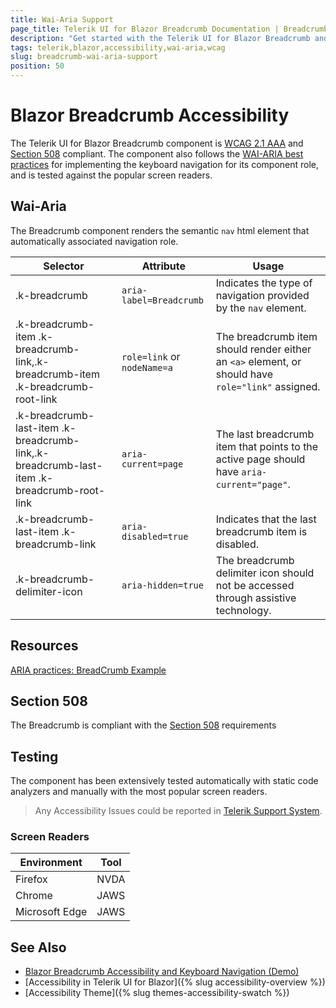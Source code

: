 ```yaml
---
title: Wai-Aria Support
page_title: Telerik UI for Blazor Breadcrumb Documentation | Breadcrumb  Accessibility
description: "Get started with the Telerik UI for Blazor Breadcrumb and learn about its accessibility support for WAI-ARIA, Section 508, and WCAG 2.1."
tags: telerik,blazor,accessibility,wai-aria,wcag
slug: breadcrumb-wai-aria-support 
position: 50 
---
```


# Blazor Breadcrumb Accessibility



The Telerik UI for Blazor Breadcrumb component is [WCAG 2.1 AAA](https://www.w3.org/TR/WCAG21/) and [Section 508](http://www.section508.gov/) compliant. The component also follows the [WAI-ARIA best practices](https://www.w3.org/WAI/ARIA/apg/) for implementing the keyboard navigation for its component role, and is tested against the popular screen readers.

## Wai-Aria


The Breadcrumb component renders the semantic `nav` html element that automatically associated navigation role.

| Selector | Attribute | Usage |
| -------- | --------- | ----- |
| .k-breadcrumb | `aria-label=Breadcrumb` | Indicates the type of navigation provided by the `nav` element. |
| .k-breadcrumb-item .k-breadcrumb-link,.k-breadcrumb-item .k-breadcrumb-root-link | `role=link` or `nodeName=a` | The breadcrumb item should render either an `<a>` element, or should have `role="link"` assigned. |
| .k-breadcrumb-last-item .k-breadcrumb-link,.k-breadcrumb-last-item .k-breadcrumb-root-link | `aria-current=page` | The last breadcrumb item that points to the active page should have `aria-current="page"`. |
| .k-breadcrumb-last-item .k-breadcrumb-link | `aria-disabled=true` | Indicates that the last breadcrumb item is disabled. |
| .k-breadcrumb-delimiter-icon | `aria-hidden=true` | The breadcrumb delimiter icon should not be accessed through assistive technology. |

## Resources

[ARIA practices: BreadCrumb Example](https://www.w3.org/WAI/ARIA/apg/example-index/breadcrumb/index.html)

## Section 508


The Breadcrumb is compliant with the [Section 508](http://www.section508.gov/) requirements

## Testing


The component has been extensively tested automatically with static code analyzers and manually with the most popular screen readers.

> Any Accessibility Issues could be reported in [Telerik Support System](https://www.telerik.com/account/support-center).

### Screen Readers

| Environment | Tool |
| ----------- | ---- |
| Firefox | NVDA |
| Chrome | JAWS |
| Microsoft Edge | JAWS |



## See Also

* [Blazor Breadcrumb Accessibility and Keyboard Navigation (Demo)](https://demos.telerik.com/blazor-ui/breadcrumb/keyboard-navigation)
* [Accessibility in Telerik UI for Blazor]({% slug accessibility-overview %})
* [Accessibility Theme]({% slug themes-accessibility-swatch %})